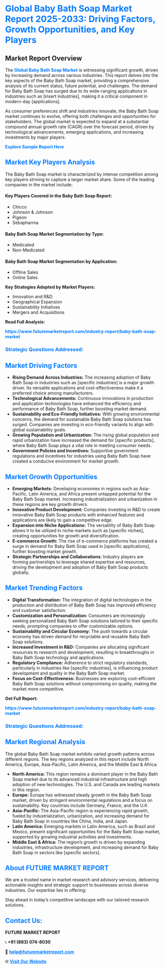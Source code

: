 <h1 style="color: #007BFF;">Global Baby Bath Soap Market Report 2025-2033: Driving Factors, Growth Opportunities, and Key Players</h1>

<section id="overview">
<h2>Market Report Overview</h2>
<p>The <a href="https://www.futuremarketreport.com/industry-report/baby-bath-soap-market" style="color: #007BFF; text-decoration: none;"><strong>Global Baby Bath Soap Market</strong></a> is witnessing significant growth, driven by increasing demand across various industries. This report delves into the key aspects of the Baby Bath Soap market, providing a comprehensive analysis of its current status, future potential, and challenges. The demand for Baby Bath Soap has surged due to its wide-ranging applications in industries such as [insert industries], making it a critical component in modern-day [applications].</p>
<p>As consumer preferences shift and industries innovate, the Baby Bath Soap market continues to evolve, offering both challenges and opportunities for stakeholders. The global market is expected to expand at a substantial compound annual growth rate (CAGR) over the forecast period, driven by technological advancements, emerging applications, and increasing investments by major players.</p>
</section>

<section id="overview">
<p><a href="https://www.futuremarketreport.com/request-sample/reportId=97921" style="color: #007BFF; text-decoration: none;"><strong>Explore Sample Report Here</strong></a></p>
</section>

<section id="key-players">
<h2 style="color: #007BFF;">Market Key Players Analysis</h2>
<p>The Baby Bath Soap market is characterized by intense competition among key players striving to capture a larger market share. Some of the leading companies in the market include:</p>
<h4>Key Players Covered in the Baby Bath Soap Report:</h4>
<ul><li>Chicco</li><li>Johnson &amp; Johnson</li><li>Pigeon</li><li>Sebapharma</li></ul>
<h4>Baby Bath Soap Market Segmentation by Type:</h4>
<ul><li>Medicated</li><li>Non-Medicated</li></ul>

<h4>Baby Bath Soap Market Segmentation by Application:</h4>
<ul><li>Offline Sales</li><li>Online Sales</li></ul>
<p><strong>Key Strategies Adopted by Market Players:</strong></p>
<ul>
<li>Innovation and R&D</li>
<li>Geographical Expansion</li>
<li>Sustainability Initiatives</li>
<li>Mergers and Acquisitions</li>
</ul>
</section>

<section>
<p><strong>Read Full Analysis: </strong></p><a href="https://www.futuremarketreport.com/industry-report/baby-bath-soap-market" style="color: #007BFF; text-decoration: none;"><strong>https://www.futuremarketreport.com/industry-report/baby-bath-soap-market</strong></a>
<h3 style="color: #007BFF;">Strategic Questions Addressed:</h3>
</section>

<section id="driving-factors">
<h2 style="color: #007BFF;">Market Driving Factors</h2>
<ul>
<li><strong>Rising Demand Across Industries:</strong> The increasing adoption of Baby Bath Soap in industries such as [specific industries] is a major growth driver. Its versatile applications and cost-effectiveness make it a preferred choice among manufacturers.</li>
<li><strong>Technological Advancements:</strong> Continuous innovations in production and application technologies have enhanced the efficiency and performance of Baby Bath Soap, further boosting market demand.</li>
<li><strong>Sustainability and Eco-Friendly Initiatives:</strong> With growing environmental concerns, the demand for sustainable Baby Bath Soap solutions has surged. Companies are investing in eco-friendly variants to align with global sustainability goals.</li>
<li><strong>Growing Population and Urbanization:</strong> The rising global population and rapid urbanization have increased the demand for [specific products], where Baby Bath Soap plays a vital role in meeting consumer needs.</li>
<li><strong>Government Policies and Incentives:</strong> Supportive government regulations and incentives for industries using Baby Bath Soap have created a conducive environment for market growth.</li>
</ul>
</section>

<section id="growth-opportunities">
<h2 style="color: #007BFF;">Market Growth Opportunities</h2>
<ul>
<li><strong>Emerging Markets:</strong> Developing economies in regions such as Asia-Pacific, Latin America, and Africa present untapped potential for the Baby Bath Soap market. Increasing industrialization and urbanization in these regions are key growth drivers.</li>
<li><strong>Innovative Product Development:</strong> Companies investing in R&D to create innovative Baby Bath Soap products with enhanced features and applications are likely to gain a competitive edge.</li>
<li><strong>Expansion into Niche Applications:</strong> The versatility of Baby Bath Soap allows it to be utilized in niche markets such as [specific niches], creating opportunities for growth and diversification.</li>
<li><strong>E-commerce Growth:</strong> The rise of e-commerce platforms has created a surge in demand for Baby Bath Soap used in [specific applications], further boosting market growth.</li>
<li><strong>Strategic Partnerships and Collaborations:</strong> Industry players are forming partnerships to leverage shared expertise and resources, driving the development and adoption of Baby Bath Soap products globally.</li>
</ul>
</section>

<section id="trending-factors">
<h2 style="color: #007BFF;">Market Trending Factors</h2>
<ul>
<li><strong>Digital Transformation:</strong> The integration of digital technologies in the production and distribution of Baby Bath Soap has improved efficiency and customer satisfaction.</li>
<li><strong>Customization and Personalization:</strong> Consumers are increasingly seeking personalized Baby Bath Soap solutions tailored to their specific needs, prompting companies to offer customizable options.</li>
<li><strong>Sustainability and Circular Economy:</strong> The push towards a circular economy has driven demand for recyclable and reusable Baby Bath Soap solutions.</li>
<li><strong>Increased Investment in R&D:</strong> Companies are allocating significant resources to research and development, resulting in breakthroughs in Baby Bath Soap technology and applications.</li>
<li><strong>Regulatory Compliance:</strong> Adherence to strict regulatory standards, particularly in industries like [specific industries], is influencing product development and quality in the Baby Bath Soap market.</li>
<li><strong>Focus on Cost-Effectiveness:</strong> Businesses are exploring cost-efficient Baby Bath Soap solutions without compromising on quality, making the market more competitive.</li>
</ul>
</section>

<section>
<p><strong>Get Full Report: </strong></p><a href="https://www.futuremarketreport.com/industry-report/baby-bath-soap-market" style="color: #007BFF; text-decoration: none;"><strong>https://www.futuremarketreport.com/industry-report/baby-bath-soap-market</strong></a>
<h3 style="color: #007BFF;">Strategic Questions Addressed:</h3>
</section>


<section id="regional-analysis">
<h2 style="color: #007BFF;">Market Regional Analysis</h2>
<p>The global Baby Bath Soap market exhibits varied growth patterns across different regions. The key regions analyzed in this report include North America, Europe, Asia-Pacific, Latin America, and the Middle East & Africa:</p>
<ul>
<li><strong>North America:</strong> This region remains a dominant player in the Baby Bath Soap market due to its advanced industrial infrastructure and high adoption of new technologies. The U.S. and Canada are leading markets in this region.</li>
<li><strong>Europe:</strong> Europe has witnessed steady growth in the Baby Bath Soap market, driven by stringent environmental regulations and a focus on sustainability. Key countries include Germany, France, and the U.K.</li>
<li><strong>Asia-Pacific:</strong> The Asia-Pacific region is experiencing rapid growth, fueled by industrialization, urbanization, and increasing demand for Baby Bath Soap in countries like China, India, and Japan.</li>
<li><strong>Latin America:</strong> Emerging markets in Latin America, such as Brazil and Mexico, present significant opportunities for the Baby Bath Soap market, supported by growing industrial activities and investments.</li>
<li><strong>Middle East & Africa:</strong> The region’s growth is driven by expanding industries, infrastructure development, and increasing demand for Baby Bath Soap in sectors like [specific sectors].</li>
</ul>
</section>

<footer>
<h2 style="color: #007BFF;">About FUTURE MARKET REPORT</h2>
<p>We are a trusted name in market research and advisory services, delivering actionable insights and strategic support to businesses across diverse industries. Our expertise lies in offering:</p>

<p>Stay ahead in today’s competitive landscape with our tailored research solutions.</p>

<h2 style="color: #007BFF;">Contact Us:</h2>
<p><strong>FUTURE MARKET REPORT</strong></p>
<p>📞 <strong>+91 (883) 074-8030</strong></p>
<p>📧 <strong><a href="mailto:help@futuremarketreport.com" style="color: #007BFF;">help@futuremarketreport.com</a></strong></p>
<p>🌐 <strong><a href="https://www.futuremarketreport.com/" style="color: #007BFF;">Visit Our Website</a></strong></p>
</footer>